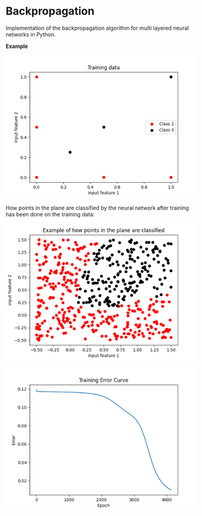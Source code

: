 # Backpropagation

Implementation of the backpropagation algorithm for multi layered neural networks in Python.



**Example**

![Training data](training_data.png)


How points in the plane are classified by the neural network after training has been done on the training data:
![Example of classification](example_classification.png)





![Training error example](training_error.png)
